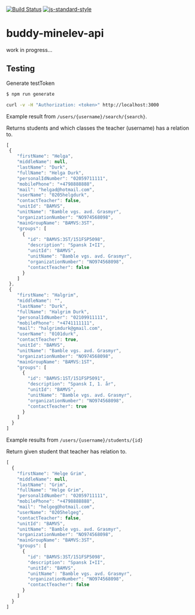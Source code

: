 [![Build Status](https://travis-ci.org/telemark/buddy-minelev-api.svg?branch=master)](https://travis-ci.org/telemark/buddy-minelev-api)
[![js-standard-style](https://img.shields.io/badge/code%20style-standard-brightgreen.svg?style=flat)](https://github.com/feross/standard)
# buddy-minelev-api

work in progress...

## Testing

Generate testToken

```sh
$ npm run generate
```

```sh
curl -v -H "Authorization: <token>" http://localhost:3000
```

Example result from ```/users/{username}/search/{search}```.

Returns students and which classes the teacher (username) has a relation to.
```js
[
 {
    "firstName": "Helga",
    "middleName": null,
    "lastName": "Durk",
    "fullName": "Helga Durk",
    "personalIdNumber": "02059711111",
    "mobilePhone": "+4798888888",
    "mail": "helgad@hotmail.com",
    "userName": "0205helgdurk",
    "contactTeacher": false,
    "unitId": "BAMVS",
    "unitName": "Bamble vgs. avd. Grasmyr",
    "organizationNumber": "NO974568098",
    "mainGroupName": "BAMVS:3ST",
    "groups": [
      {
        "id": "BAMVS:3ST/151FSP5098",
        "description": "Spansk I+II",
        "unitId": "BAMVS",
        "unitName": "Bamble vgs. avd. Grasmyr",
        "organizationNumber": "NO974568098",
        "contactTeacher": false
      }
    ]
 },
 {
    "firstName": "Halgrim",
    "middleName": "",
    "lastName": "Durk",
    "fullName": "Halgrim Durk",
    "personalIdNumber": "02109911111",
    "mobilePhone": "+4741111111",
    "mail": "halgrimdurk@gmail.com",
    "userName": "0101durk",
    "contactTeacher": true,
    "unitId": "BAMVS",
    "unitName": "Bamble vgs. avd. Grasmyr",
    "organizationNumber": "NO974568098",
    "mainGroupName": "BAMVS:1ST",
    "groups": [
      {
        "id": "BAMVS:1ST/151FSP5091",
        "description": "Spansk I, 1. år",
        "unitId": "BAMVS",
        "unitName": "Bamble vgs. avd. Grasmyr",
        "organizationNumber": "NO974568098",
        "contactTeacher": true
      }
    ]
  }
]
```


Example results from ```/users/{username}/students/{id}```

Return given student that teacher has relation to.
```js
[
  {
    "firstName": "Helge Grim",
    "middleName": null,
    "lastName": "Grim",
    "fullName": "Helge Grim",
    "personalIdNumber": "02059711111",
    "mobilePhone": "+4798888888",
    "mail": "helgeg@hotmail.com",
    "userName": "0205helgeg",
    "contactTeacher": false,
    "unitId": "BAMVS",
    "unitName": "Bamble vgs. avd. Grasmyr",
    "organizationNumber": "NO974568098",
    "mainGroupName": "BAMVS:3ST",
    "groups": [
      {
        "id": "BAMVS:3ST/151FSP5098",
        "description": "Spansk I+II",
        "unitId": "BAMVS",
        "unitName": "Bamble vgs. avd. Grasmyr",
        "organizationNumber": "NO974568098",
        "contactTeacher": false
      }
    ]
  }
]
```

